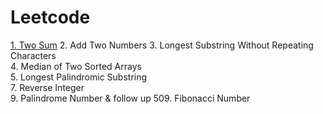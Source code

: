 # Leetcode

<a href="https://github.com/Jiangluyu/Leetcode/edit/master/1. Two Sum.cpp">1. Two Sum</a>
2. Add Two Numbers
3. Longest Substring Without Repeating Characters  
4. Median of Two Sorted Arrays  
5. Longest Palindromic Substring  
7. Reverse Integer  
9. Palindrome Number & follow up
509. Fibonacci Number  
